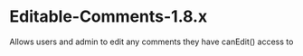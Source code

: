 Editable-Comments-1.8.x
=======================

Allows users and admin to edit any comments they have canEdit() access to